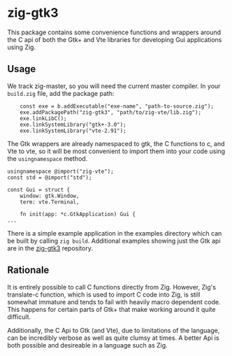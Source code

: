 # zig-gtk3
This package contains some convenience functions and wrappers around the C api
of both the Gtk+ and Vte libraries for developing Gui applications using Zig.

## Usage
We track zig-master, so you will need the current master compiler. In your
```build.zig``` file, add the package path:
```Zig
    const exe = b.addExecutable("exe-name", "path-to-source.zig");
    exe.addPackagePath("zig-gtk3", "path/to/zig-vte/lib.zig");
    exe.linkLibC();
    exe.linkSystemLibrary("gtk+-3.0");
    exe.linkSystemLibrary("vte-2.91");
```
The Gtk wrappers are already namespaced to gtk, the C functions to c, and Vte to
vte, so it will be most convenient to import them into your code using the
```usingnamespace``` method.
```Zig
usingnamespace @import("zig-vte");
const std = @import("std");

const Gui = struct {
    window: gtk.Window,
    term: vte.Terminal,

    fn init(app: *c.GtkApplication) Gui {
...
```
There is a simple example application in the examples directory which can be built
by calling ```zig build```. Additional examples showing just the Gtk api are in
the [zig-gtk3](https://gitlab.com/jeang3nie/zig-gtk3/) repository.

## Rationale
It is entirely possible to call C functions directly from Zig. However, Zig's
translate-c function, which is used to import C code into Zig, is still somewhat
immature and tends to fail with heavily macro dependent code. This happens for
certain parts of Gtk+ that make working around it quite difficult.

Additionally, the C Api to Gtk (and Vte), due to limitations of the language, can
be incredibly verbose as well as quite clumsy at times. A better Api is both
possible and desireable in a language such as Zig.
